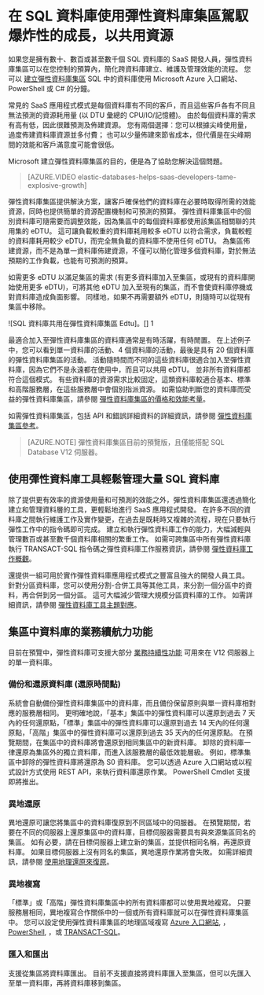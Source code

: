 <properties
    pageTitle="彈性資料庫集區的 SQL Database |Microsoft Azure"
    description="了解如何透過跨多個資料庫共用可用資源的方式，有效使用彈性資料庫集區駕馭 SQL 資料庫中的爆炸性成長。"
    keywords="elastic database,sql databases"   
    services="sql-database"
    documentationCenter=""
    authors="stevestein"
    manager="jeffreyg"
    editor="cgronlun"/>

<tags
    ms.service="sql-database"
    ms.devlang="NA"
    ms.date="12/01/2015"
    ms.author="sstein"
    ms.workload="data-management"
    ms.topic="article"
    ms.tgt_pltfrm="NA"/>


# 在 SQL 資料庫使用彈性資料庫集區駕馭爆炸性的成長，以共用資源

如果您是擁有數十、數百或甚至數千個 SQL 資料庫的 SaaS 開發人員，彈性資料庫集區可以在您控制的預算內，簡化跨資料庫建立、維護及管理效能的流程。 您可以 [建立彈性資料庫集區](sql-database-elastic-pool-portal.md) SQL 中的資料庫使用 Microsoft Azure 入口網站、 PowerShell 或 C# 的分鐘。

常見的 SaaS 應用程式模式是每個資料庫有不同的客戶，而且這些客戶各有不同且無法預測的資源耗用量 (以 DTU 彙總的 CPU/IO/記憶體)。 由於每個資料庫的需求有高有低，因此很難預測及佈建資源。 您有兩個選擇：您可以根據尖峰使用量，過度佈建資料庫資源並多付費； 也可以少量佈建來節省成本，但代價是在尖峰期間的效能和客戶滿意度可能會很低。

Microsoft 建立彈性資料庫集區的目的，便是為了協助您解決這個問題。

> [AZURE.VIDEO elastic-databases-helps-saas-developers-tame-explosive-growth]


彈性資料庫集區提供解決方案，讓客戶確保他們的資料庫在必要時取得所需的效能資源，同時也提供簡單的資源配置機制和可預測的預算。 彈性資料庫集區中的個別資料庫可隨需要而調整效能，因為集區中的每個資料庫都使用該集區相關聯的共用集的 eDTU。 這可讓負載較重的資料庫耗用較多 eDTU 以符合需求，負載較輕的資料庫耗用較少 eDTU，而完全無負載的資料庫不使用任何 eDTU。 為集區佈建資源，而不是為單一資料庫佈建資源，不僅可以簡化管理多個資料庫，對於無法預期的工作負載，也能有可預測的預算。

如需更多 eDTU 以滿足集區的需求 (有更多資料庫加入至集區，或現有的資料庫開始使用更多 eDTU)，可將其他 eDTU 加入至現有的集區，而不會使資料庫停機或對資料庫造成負面影響。 同樣地，如果不再需要額外 eDTU，則隨時可以從現有集區中移除。  

![SQL 資料庫共用在彈性資料庫集區 Edtu]。[] 1

最適合加入至彈性資料庫集區的資料庫通常是有時活躍，有時閒置。 在上述例子中，您可以看到單一資料庫的活動、4 個資料庫的活動，最後是具有 20 個資料庫的彈性資料庫集區的活動。 活動隨時間而不同的這些資料庫很適合加入至彈性資料庫，因為它們不是永遠都在使用中，而且可以共用 eDTU。 並非所有資料庫都符合這個模式。 有些資料庫的資源需求比較固定，這類資料庫較適合基本、標準和高階服務層，在這些服務層中會個別指派資源。 如需協助判斷您的資料庫而受益的彈性資料庫集區，請參閱 [彈性資料庫集區的價格和效能考量](sql-database-elastic-pool-guidance.md)。

如需彈性資料庫集區，包括 API 和錯誤詳細資料的詳細資訊，請參閱 [彈性資料庫集區參考](sql-database-elastic-pool-reference.md)。


> [AZURE.NOTE] 彈性資料庫集區目前的預覽版，且僅能搭配 SQL Database V12 伺服器。

## 使用彈性資料庫工具輕鬆管理大量 SQL 資料庫

除了提供更有效率的資源使用量和可預測的效能之外，彈性資料庫集區還透過簡化建立和管理資料層的工具，更輕鬆地進行 SaaS 應用程式開發。 在許多不同的資料庫之間執行維護工作及實作變更，在過去是既耗時又複雜的流程，現在只要執行彈性工作中的指令碼即可完成。 建立和執行彈性資料庫工作的能力，大幅減輕與管理數百或甚至數千個資料庫相關的繁重工作。 如需可跨集區中所有彈性資料庫執行 TRANSACT-SQL 指令碼之彈性資料庫工作服務資訊，請參閱 [彈性資料庫工作概觀](sql-database-elastic-jobs-overview.md)。

還提供一組可用於實作彈性資料庫應用程式模式之豐富且強大的開發人員工具。 針對分區資料庫，您可以使用分割-合併工具等其他工具，來分割一個分區中的資料，再合併到另一個分區。 這可大幅減少管理大規模分區資料庫的工作。 如需詳細資訊，請參閱 [彈性資料庫工具主題對應](sql-database-elastic-scale-documentation-map.md)。

## 集區中資料庫的業務續航力功能

目前在預覽中，彈性資料庫可支援大部分 [業務持續性功能](sql-database-business-continuity.md) 可用來在 V12 伺服器上的單一資料庫。

### 備份和還原資料庫 (還原時間點)

系統會自動備份彈性資料庫集區中的資料庫，而且備份保留原則與單一資料庫相對應的服務層相同。 更明確地說，「基本」集區中的彈性資料庫可以還原到過去 7 天內的任何還原點，「標準」集區中的彈性資料庫可以還原到過去 14 天內的任何還原點，「高階」集區中的彈性資料庫可以還原到過去 35 天內的任何還原點。 在預覽期間，在集區中的資料庫將會還原到相同集區中的新資料庫。 卸除的資料庫一律還原為集區外的獨立資料庫，而進入該服務層的最低效能層級。 例如，標準集區中卸除的彈性資料庫將還原為 S0 資料庫。 您可以透過 Azure 入口網站或以程式設計方式使用 REST API，來執行資料庫還原作業。 PowerShell Cmdlet 支援即將推出。

### 異地還原

異地還原可讓您將集區中的資料庫復原到不同區域中的伺服器。 在預覽期間，若要在不同的伺服器上還原集區中的資料庫，目標伺服器需要具有與來源集區同名的集區。 如有必要，請在目標伺服器上建立新的集區，並提供相同名稱，再還原資料庫。 如果目標伺服器上沒有同名的集區，異地還原作業將會失敗。 如需詳細資訊，請參閱 [使用地理還原來復原](sql-database-disaster-recovery.md#recover-using-geo-restore)。


### 異地複寫

「標準」或「高階」彈性資料庫集區中的所有資料庫都可以使用異地複寫。  只要服務層相同，異地複寫合作關係中的一個或所有資料庫就可以在彈性資料庫集區中。 您可以設定使用彈性資料庫集區的地理區域複寫 [Azure 入口網站](sql-database-geo-replication-portal.md), ，[PowerShell](sql-database-geo-replication-powershell.md), ，或 [TRANSACT-SQL](sql-database-geo-replication-transact-sql.md)。

### 匯入和匯出

支援從集區將資料庫匯出。 目前不支援直接將資料庫匯入至集區，但可以先匯入至單一資料庫，再將資料庫移到集區。


<!--Image references-->
[1]: ./media/sql-database-elastic-pool/databases.png

